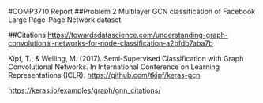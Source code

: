 #COMP3710 Report
##Problem 2
Multilayer GCN classification of Facebook Large Page-Page Network dataset


##Citations
https://towardsdatascience.com/understanding-graph-convolutional-networks-for-node-classification-a2bfdb7aba7b

Kipf, T., & Welling, M. (2017). Semi-Supervised Classification with Graph Convolutional Networks. In International Conference on Learning Representations (ICLR).
https://github.com/tkipf/keras-gcn

https://keras.io/examples/graph/gnn_citations/